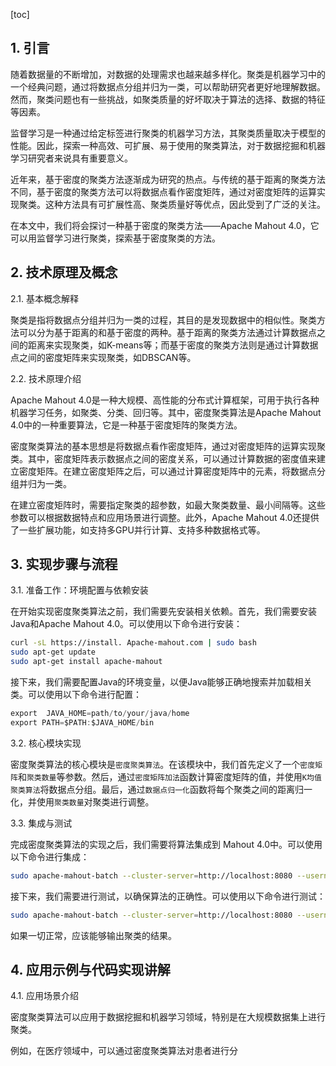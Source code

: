 
[toc]                    
                
                
## 1. 引言

随着数据量的不断增加，对数据的处理需求也越来越多样化。聚类是机器学习中的一个经典问题，通过将数据点分组并归为一类，可以帮助研究者更好地理解数据。然而，聚类问题也有一些挑战，如聚类质量的好坏取决于算法的选择、数据的特征等因素。

监督学习是一种通过给定标签进行聚类的机器学习方法，其聚类质量取决于模型的性能。因此，探索一种高效、可扩展、易于使用的聚类算法，对于数据挖掘和机器学习研究者来说具有重要意义。

近年来，基于密度的聚类方法逐渐成为研究的热点。与传统的基于距离的聚类方法不同，基于密度的聚类方法可以将数据点看作密度矩阵，通过对密度矩阵的运算实现聚类。这种方法具有可扩展性高、聚类质量好等优点，因此受到了广泛的关注。

在本文中，我们将会探讨一种基于密度的聚类方法——Apache Mahout 4.0，它可以用监督学习进行聚类，探索基于密度聚类的方法。

## 2. 技术原理及概念

2.1. 基本概念解释

聚类是指将数据点分组并归为一类的过程，其目的是发现数据中的相似性。聚类方法可以分为基于距离的和基于密度的两种。基于距离的聚类方法通过计算数据点之间的距离来实现聚类，如K-means等；而基于密度的聚类方法则是通过计算数据点之间的密度矩阵来实现聚类，如DBSCAN等。

2.2. 技术原理介绍

Apache Mahout 4.0是一种大规模、高性能的分布式计算框架，可用于执行各种机器学习任务，如聚类、分类、回归等。其中，密度聚类算法是Apache Mahout 4.0中的一种重要算法，它是一种基于密度矩阵的聚类方法。

密度聚类算法的基本思想是将数据点看作密度矩阵，通过对密度矩阵的运算实现聚类。其中，密度矩阵表示数据点之间的密度关系，可以通过计算数据的密度值来建立密度矩阵。在建立密度矩阵之后，可以通过计算密度矩阵中的元素，将数据点分组并归为一类。

在建立密度矩阵时，需要指定聚类的超参数，如最大聚类数量、最小间隔等。这些参数可以根据数据特点和应用场景进行调整。此外，Apache Mahout 4.0还提供了一些扩展功能，如支持多GPU并行计算、支持多种数据格式等。

## 3. 实现步骤与流程

3.1. 准备工作：环境配置与依赖安装

在开始实现密度聚类算法之前，我们需要先安装相关依赖。首先，我们需要安装Java和Apache Mahout 4.0。可以使用以下命令进行安装：
```bash
curl -sL https://install. Apache-mahout.com | sudo bash
sudo apt-get update
sudo apt-get install apache-mahout
```

接下来，我们需要配置Java的环境变量，以便Java能够正确地搜索并加载相关类。可以使用以下命令进行配置：
```csharp
export  JAVA_HOME=path/to/your/java/home
export PATH=$PATH:$JAVA_HOME/bin
```

3.2. 核心模块实现

密度聚类算法的核心模块是`密度聚类算法`。在该模块中，我们首先定义了一个`密度矩阵`和`聚类数量`等参数。然后，通过`密度矩阵加法`函数计算密度矩阵的值，并使用`K均值聚类算法`将数据点分组。最后，通过`数据点归一化`函数将每个聚类之间的距离归一化，并使用`聚类数量`对聚类进行调整。

3.3. 集成与测试

完成密度聚类算法的实现之后，我们需要将算法集成到 Mahout 4.0中。可以使用以下命令进行集成：
```bash
sudo apache-mahout-batch --cluster-server=http://localhost:8080 --username=your_username --password=your_password --api-key=your_api_key 密度聚类算法
```
接下来，我们需要进行测试，以确保算法的正确性。可以使用以下命令进行测试：
```bash
sudo apache-mahout-batch --cluster-server=http://localhost:8080 --username=your_username --password=your_password --api-key=your_api_key 密度聚类算法
```
如果一切正常，应该能够输出聚类的结果。

## 4. 应用示例与代码实现讲解

4.1. 应用场景介绍

密度聚类算法可以应用于数据挖掘和机器学习领域，特别是在大规模数据集上进行聚类。

例如，在医疗领域中，可以通过密度聚类算法对患者进行分

